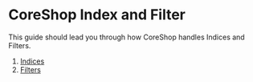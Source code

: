 # CoreShop Index and Filter

This guide should lead you through how CoreShop handles Indices and Filters.

1. [Indices](./01_Index)
2. [Filters](./02_Filter)
